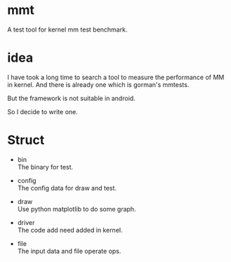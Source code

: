 # mmt
A test tool for kernel mm test benchmark.

# idea
I have took a long time to search a tool to measure the performance of
MM in kernel. And there is already one which is gorman's mmtests.

But the framework is not suitable in android.

So I decide to write one.
# Struct
- bin  
The binary for test.

- config  
The config data for draw and test.

- draw  
Use python matplotlib to do some graph.

- driver  
The code add need added in kernel.

- file  
The input data and file operate ops.
